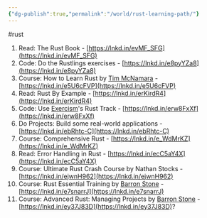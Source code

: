 ```yaml
---
{"dg-publish":true,"permalink":"/world/rust-learning-path/"}
---
```


#rust

1. Read: The Rust Book - [https://lnkd.in/evMF_SFG](https://lnkd.in/evMF_SFG)  
2. Code: Do the Rustlings exercises - [https://lnkd.in/e8pyYZa8](https://lnkd.in/e8pyYZa8)  
3. Course: How to Learn Rust by [Tim McNamara](https://www.linkedin.com/in/ACoAAAIvJ2kBdRHytWnV8Rn4fa3ubtd1_gUpBcA) - [https://lnkd.in/e5U6cFVP](https://lnkd.in/e5U6cFVP)  
4. Read: Rust By Example - [https://lnkd.in/erKirdR4](https://lnkd.in/erKirdR4)  
5. Code: Use [Exercism](https://www.linkedin.com/company/exercism/)'s Rust Track - [https://lnkd.in/erw8FxXf](https://lnkd.in/erw8FxXf)  
6. Do Projects: Build some real-world applications - [https://lnkd.in/ebRhtc-C](https://lnkd.in/ebRhtc-C)  
7. Course: Comprehensive Rust - [https://lnkd.in/e_WdMrKZ](https://lnkd.in/e_WdMrKZ)  
8. Read: Error Handling in Rust - [https://lnkd.in/ecC5aY4X](https://lnkd.in/ecC5aY4X)  
9. Course: Ultimate Rust Crash Course by Nathan Stocks - [https://lnkd.in/ejwnH962](https://lnkd.in/ejwnH962)  
10. Course: Rust Essential Training by [Barron Stone](https://www.linkedin.com/in/ACoAAAMGAGYBSICchf2xIi9wNBc2ebA7pP_Zs2w) - [https://lnkd.in/e7snarrJ](https://lnkd.in/e7snarrJ)  
11. Course: Advanced Rust: Managing Projects by [Barron Stone](https://www.linkedin.com/in/ACoAAAMGAGYBSICchf2xIi9wNBc2ebA7pP_Zs2w) - [https://lnkd.in/ey37J83D](https://lnkd.in/ey37J83D)?